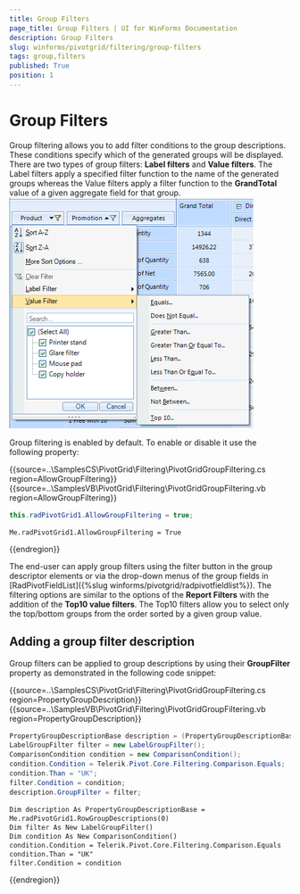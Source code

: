 ```yaml
---
title: Group Filters
page_title: Group Filters | UI for WinForms Documentation
description: Group Filters
slug: winforms/pivotgrid/filtering/group-filters
tags: group,filters
published: True
position: 1
---
```


# Group Filters

Group filtering allows you to add filter conditions to the group descriptions. These conditions specify which of the generated groups will be displayed. There are two types of group filters: __Label filters__ and __Value filters__. The Label filters apply a specified filter function to the name of the generated groups whereas the Value filters apply a filter function to the __GrandTotal__ value of a given aggregate field for that group. <br>![pivotgrid-filtering-group-filters 001](images/pivotgrid-filtering-group-filters001.png)

Group filtering is enabled by default. To enable or disable it use the following property:

{{source=..\SamplesCS\PivotGrid\Filtering\PivotGridGroupFiltering.cs region=AllowGroupFiltering}} 
{{source=..\SamplesVB\PivotGrid\Filtering\PivotGridGroupFiltering.vb region=AllowGroupFiltering}} 

````C#
this.radPivotGrid1.AllowGroupFiltering = true;

````
````VB.NET
Me.radPivotGrid1.AllowGroupFiltering = True

````

{{endregion}}

The end-user can apply group filters using the filter button in the group descriptor elements or via the drop-down menus of the group fields in [RadPivotFieldList]({%slug winforms/pivotgrid/radpivotfieldlist%}). The filtering options are similar to the options of the __Report Filters__ with the addition of the __Top10 value filters__.  The Top10 filters allow you to select only the top/bottom groups from the order sorted by a given group value.

## Adding a group filter description

Group filters can be applied to group descriptions by using their __GroupFilter__ property as demonstrated in the following code snippet:

{{source=..\SamplesCS\PivotGrid\Filtering\PivotGridGroupFiltering.cs region=PropertyGroupDescription}} 
{{source=..\SamplesVB\PivotGrid\Filtering\PivotGridGroupFiltering.vb region=PropertyGroupDescription}} 

````C#
PropertyGroupDescriptionBase description = (PropertyGroupDescriptionBase)this.radPivotGrid1.RowGroupDescriptions[0];
LabelGroupFilter filter = new LabelGroupFilter();
ComparisonCondition condition = new ComparisonCondition();
condition.Condition = Telerik.Pivot.Core.Filtering.Comparison.Equals;
condition.Than = "UK"; 
filter.Condition = condition; 
description.GroupFilter = filter;

````
````VB.NET
Dim description As PropertyGroupDescriptionBase = Me.radPivotGrid1.RowGroupDescriptions(0)
Dim filter As New LabelGroupFilter()
Dim condition As New ComparisonCondition()
condition.Condition = Telerik.Pivot.Core.Filtering.Comparison.Equals
condition.Than = "UK"
filter.Condition = condition

````

{{endregion}}